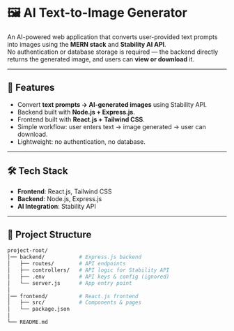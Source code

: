 # 🖼️ AI Text-to-Image Generator

An AI-powered web application that converts user-provided text prompts into images using the **MERN stack** and **Stability AI API**.  
No authentication or database storage is required — the backend directly returns the generated image, and users can **view or download** it.

---

## 🚀 Features
- Convert **text prompts → AI-generated images** using Stability API.  
- Backend built with **Node.js + Express.js**.  
- Frontend built with **React.js + Tailwind CSS**.  
- Simple workflow: user enters text → image generated → user can download.  
- Lightweight: no authentication, no database.  

---

## 🛠️ Tech Stack
- **Frontend**: React.js, Tailwind CSS  
- **Backend**: Node.js, Express.js  
- **AI Integration**: Stability API  

---

## 📂 Project Structure
```bash
project-root/
│── backend/           # Express.js backend
│   ├── routes/        # API endpoints
│   ├── controllers/   # API logic for Stability API
│   ├── .env           # API keys & config (ignored)
│   └── server.js      # App entry point
│
│── frontend/          # React.js frontend
│   ├── src/           # Components & pages
│   └── package.json
│
└── README.md

